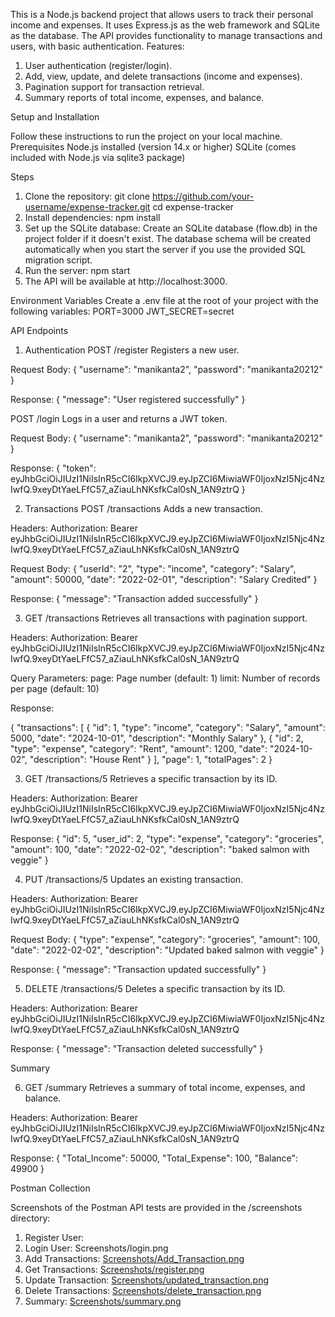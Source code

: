This is a Node.js backend project that allows users to track their personal income and expenses. It uses Express.js as the web framework and SQLite as the database. The API provides functionality to manage transactions and users, with basic authentication.
Features:
1. User authentication (register/login).
2. Add, view, update, and delete transactions (income and expenses).
3. Pagination support for transaction retrieval.
4. Summary reports of total income, expenses, and balance.

Setup and Installation

Follow these instructions to run the project on your local machine.
Prerequisites
Node.js installed (version 14.x or higher)
SQLite (comes included with Node.js via sqlite3 package)

Steps
1. Clone the repository:
git clone https://github.com/your-username/expense-tracker.git
cd expense-tracker
2. Install dependencies:
npm install
3. Set up the SQLite database:
Create an SQLite database (flow.db) in the project folder if it doesn't exist.
The database schema will be created automatically when you start the server if you use the provided SQL migration script.
4. Run the server:
npm start
5. The API will be available at http://localhost:3000.
   
Environment Variables
Create a .env file at the root of your project with the following variables:
PORT=3000
JWT_SECRET=secret

API Endpoints

1. Authentication
POST /register
Registers a new user.

Request Body:
{
    "username": "manikanta2",
    "password": "manikanta20212"
}

Response:
{
  "message": "User registered successfully"
}

POST /login
Logs in a user and returns a JWT token.

Request Body:
{
    "username": "manikanta2",
    "password": "manikanta20212"
}

Response:
{
  "token": eyJhbGciOiJIUzI1NiIsInR5cCI6IkpXVCJ9.eyJpZCI6MiwiaWF0IjoxNzI5Njc4NzIwfQ.9xeyDtYaeLFfC57_aZiauLhNKsfkCal0sN_1AN9ztrQ
}

2. Transactions
POST /transactions
Adds a new transaction.

Headers:
Authorization: Bearer eyJhbGciOiJIUzI1NiIsInR5cCI6IkpXVCJ9.eyJpZCI6MiwiaWF0IjoxNzI5Njc4NzIwfQ.9xeyDtYaeLFfC57_aZiauLhNKsfkCal0sN_1AN9ztrQ

Request Body:
{
    "userId": "2",
    "type": "income",
    "category": "Salary",
    "amount": 50000,
    "date": "2022-02-01",
    "description": "Salary Credited"
}

Response:
{
  "message": "Transaction added successfully"
}

3. GET /transactions
Retrieves all transactions with pagination support.

Headers:
Authorization: Bearer eyJhbGciOiJIUzI1NiIsInR5cCI6IkpXVCJ9.eyJpZCI6MiwiaWF0IjoxNzI5Njc4NzIwfQ.9xeyDtYaeLFfC57_aZiauLhNKsfkCal0sN_1AN9ztrQ

Query Parameters:
page: Page number (default: 1)
limit: Number of records per page (default: 10)

Response:

{
  "transactions": [
  {
      "id": 1,
      "type": "income",
      "category": "Salary",
      "amount": 5000,
      "date": "2024-10-01",
      "description": "Monthly Salary"
    },
    {
      "id": 2,
      "type": "expense",
      "category": "Rent",
      "amount": 1200,
      "date": "2024-10-02",
      "description": "House Rent"
    }
  ],
  "page": 1,
  "totalPages": 2
}


3. GET /transactions/5
Retrieves a specific transaction by its ID.

Headers:
Authorization: Bearer eyJhbGciOiJIUzI1NiIsInR5cCI6IkpXVCJ9.eyJpZCI6MiwiaWF0IjoxNzI5Njc4NzIwfQ.9xeyDtYaeLFfC57_aZiauLhNKsfkCal0sN_1AN9ztrQ

Response:
{
  "id": 5,
  "user_id": 2,
  "type": "expense",
  "category": "groceries",
  "amount": 100,
  "date": "2022-02-02",
  "description": "baked salmon with veggie"
}


4. PUT /transactions/5
Updates an existing transaction.

Headers:
Authorization: Bearer eyJhbGciOiJIUzI1NiIsInR5cCI6IkpXVCJ9.eyJpZCI6MiwiaWF0IjoxNzI5Njc4NzIwfQ.9xeyDtYaeLFfC57_aZiauLhNKsfkCal0sN_1AN9ztrQ

Request Body:
{
    "type": "expense",
    "category": "groceries",
    "amount": 100,
    "date": "2022-02-02",
    "description": "Updated baked salmon with veggie"
}

Response:
{
  "message": "Transaction updated successfully"
}


5. DELETE /transactions/5
Deletes a specific transaction by its ID.

Headers:
Authorization: Bearer eyJhbGciOiJIUzI1NiIsInR5cCI6IkpXVCJ9.eyJpZCI6MiwiaWF0IjoxNzI5Njc4NzIwfQ.9xeyDtYaeLFfC57_aZiauLhNKsfkCal0sN_1AN9ztrQ

Response:
{
  "message": "Transaction deleted successfully"
}

Summary

6. GET /summary
Retrieves a summary of total income, expenses, and balance.

Headers:
Authorization: Bearer eyJhbGciOiJIUzI1NiIsInR5cCI6IkpXVCJ9.eyJpZCI6MiwiaWF0IjoxNzI5Njc4NzIwfQ.9xeyDtYaeLFfC57_aZiauLhNKsfkCal0sN_1AN9ztrQ

Response:
{
  "Total_Income": 50000,
  "Total_Expense": 100,
  "Balance": 49900
}

Postman Collection

Screenshots of the Postman API tests are provided in the /screenshots directory:

1. Register User: 
2. Login User: Screenshots/login.png
3. Add Transactions: [Screenshots/Add_Transaction.png](https://github.com/Manikanta447/Floww_Backend/blob/0cf171fdd1a7162ac8513a3e56cdddf5f2692675/Screenshots/Add_Transaction.png)
4. Get Transactions: [Screenshots/register.png](https://github.com/Manikanta447/Floww_Backend/blob/3b997f0bc2efd078a028d7f44c3b031b75928fe0/Screenshots/transactions.png)
5. Update Transaction: [Screenshots/updated_transaction.png](https://github.com/Manikanta447/Floww_Backend/blob/17c4f282cef303581caf748c18042bd31dd067a4/Screenshots/updated_transaction.png)
6. Delete Transactions: [Screenshots/delete_transaction.png](https://github.com/Manikanta447/Floww_Backend/blob/3ff7314cd22ab5eb8e7d95e45a5cf34de3a2f6e5/Screenshots/delete_transaction.png)
7. Summary: [Screenshots/summary.png](https://github.com/Manikanta447/Floww_Backend/blob/75e8ff8a6c8addf66ad091f88cd1d1af780ce65c/Screenshots/summary.png)

